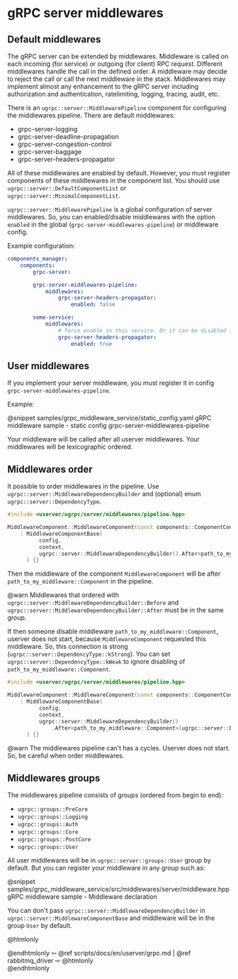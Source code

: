 # gRPC server middlewares

## Default middlewares

The gRPC server can be extended by middlewares.
Middleware is called on each incoming (for service) or outgoing (for client) RPC request.
Different middlewares handle the call in the defined order.
A middleware may decide to reject the call or call the next middleware in the stack.
Middlewares may implement almost any enhancement to the gRPC server including authorization
and authentication, ratelimiting, logging, tracing, audit, etc.

There is an `ugrpc::server::MiddlewarePipeline` component for configuring the middlewares pipeline. 
There are default middlewares:
 - grpc-server-logging
 - grpc-server-deadline-propagation
 - grpc-server-congestion-control
 - grpc-server-baggage
 - grpc-server-headers-propagator

All of these middlewares are enabled by default. However, you must register components of these middlewares in the component list.
You should use `ugrpc::server::DefaultComponentList` or `ugrpc::server::MinimalComponentList`.

`ugrpc::server::MiddlewarePipeline` is a global configuration of server middlewares. So, you can enabled/disable middlewares with the option `enabled` in the global (`grpc-server-middlewares-pipeline`) or middleware config.

Example configuration:
```yaml
components_manager:
    components:
        grpc-server:

        grpc-server-middlewares-pipeline:
            middlewares:
                grpc-server-headers-propagator:
                    enabled: false

        some-service:
            middlewares:
                # force enable in this service. Or it can be disabled for special service
                grpc-server-headers-propagator:
                    enabled: true

```

## User middlewares

If you implement your server middleware, you must register it in config `grpc-server-middlewares-pipeline`.

Example:

@snippet samples/grpc_middleware_service/static_config.yaml gRPC middleware sample - static config grpc-server-middlewares-pipeline

Your middleware will be called after all userver middlewares. Your middlewares will be lexicographic ordered.

## Middlewares order

It possible to order middlewares in the pipeline. Use `ugrpc::server::MiddlewareDependencyBuilder` and (optional) enum `ugrpc::server::DependencyType`.

```cpp
#include <userver/ugrpc/server/middlewares/pipeline.hpp>

MiddlewareComponent::MiddlewareComponent(const components::ComponentConfig& config, const components::ComponentContext& context)
    : MiddlewareComponentBase(
          config,
          context,
          ugrpc::server::MiddlewareDependencyBuilder().After<path_to_my_middleware::Component>()
      ) {}

```
Then the middleware of the component `MiddlewareComponent` will be after `path_to_my_middleware::Component` in the pipeline.

@warn Middlewares that ordered with `ugrpc::server::MiddlewareDependencyBuilder::Before` and `ugrpc::server::MiddlewareDependencyBuilder::After` must be in the same group.

If then someone disable middleware `path_to_my_middleware::Component`, userver does not start, because `MiddlewareComponent` requested this middleware. So, this connection is strong (`ugrpc::server::DependencyType::kStrong`). You can set `ugrpc::server::DependencyType::kWeak` to ignore disabling of `path_to_my_middleware::Component`.

```cpp
#include <userver/ugrpc/server/middlewares/pipeline.hpp>

MiddlewareComponent::MiddlewareComponent(const components::ComponentConfig& config, const components::ComponentContext& context)
    : MiddlewareComponentBase(
          config,
          context,
          ugrpc::server::MiddlewareDependencyBuilder()
              .After<path_to_my_middleware::Component>(ugrpc::server::DependencyType::kWeak)
      ) {}
```

@warn The middlewares pipeline can't has a cycles. Userver does not start. So, be careful when order middlewares.

## Middlewares groups

The middlewares pipeline consists of groups (ordered from begin to end):
 - `ugrpc::groups::PreCore`
 - `ugrpc::groups::Logging`
 - `ugrpc::groups::Auth`
 - `ugrpc::groups::Core`
 - `ugrpc::groups::PostCore`
 - `ugrpc::groups::User`

All user middlewares will be in `ugrpc::server::groups::User` group by default. But you can register your middleware in any group such as:

@snippet samples/grpc_middleware_service/src/middlewares/server/middleware.hpp gRPC middleware sample - Middleware declaration

You can don't pass `ugrpc::server::MiddlewareDependencyBuilder` in `ugrpc::server::MiddlewareComponentBase` and middleware will be in the group `User` by default.

@htmlonly <div class="bottom-nav"> @endhtmlonly
⇦ @ref scripts/docs/en/userver/grpc.md | @ref rabbitmq_driver ⇨
@htmlonly </div> @endhtmlonly
